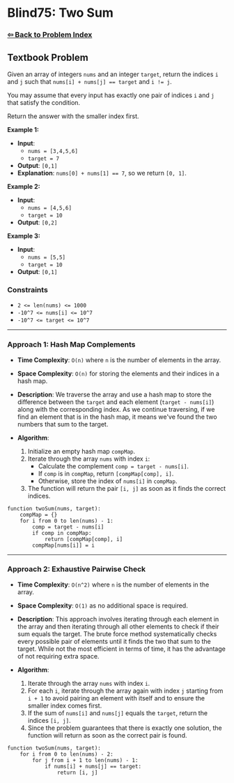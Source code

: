 # Blind75: Two Sum

### [⇦ Back to Problem Index](../../index.md)

## Textbook Problem

Given an array of integers `nums` and an integer `target`, return the indices `i` and `j` such that `nums[i] + nums[j] == target` and `i != j`.

You may assume that every input has exactly one pair of indices `i` and `j` that satisfy the condition.

Return the answer with the smaller index first.

**Example 1:**

-   **Input**:
    -   `nums = [3,4,5,6]`
    -   `target = 7`
-   **Output**: `[0,1]`
-   **Explanation**: `nums[0] + nums[1] == 7`, so we return `[0, 1]`.

**Example 2:**

-   **Input**:
    -   `nums = [4,5,6]`
    -   `target = 10`
-   **Output**: `[0,2]`

**Example 3:**

-   **Input**:
    -   `nums = [5,5]`
    -   `target = 10`
-   **Output**: `[0,1]`

### Constraints

-   `2 <= len(nums) <= 1000`
-   `-10^7 <= nums[i] <= 10^7`
-   `-10^7 <= target <= 10^7`

---

### Approach 1: Hash Map Complements

-   **Time Complexity**: `O(n)` where `n` is the number of elements in the array.
-   **Space Complexity**: `O(n)` for storing the elements and their indices in a hash map.
-   **Description**: We traverse the array and use a hash map to store the difference between the `target` and each element (`target - nums[i]`) along with the corresponding index. As we continue traversing, if we find an element that is in the hash map, it means we've found the two numbers that sum to the target.
-   **Algorithm**:

    1. Initialize an empty hash map `compMap`.
    2. Iterate through the array `nums` with index `i`:
        - Calculate the complement `comp = target - nums[i]`.
        - If `comp` is in `compMap`, return `[compMap[comp], i]`.
        - Otherwise, store the index of `nums[i]` in `compMap`.
    3. The function will return the pair `[i, j]` as soon as it finds the correct indices.

```pseudo
function twoSum(nums, target):
    compMap = {}
    for i from 0 to len(nums) - 1:
        comp = target - nums[i]
        if comp in compMap:
            return [compMap[comp], i]
        compMap[nums[i]] = i
```

---

### Approach 2: Exhaustive Pairwise Check

-   **Time Complexity**: `O(n^2)` where `n` is the number of elements in the array.
-   **Space Complexity**: `O(1)` as no additional space is required.
-   **Description**: This approach involves iterating through each element in the array and then iterating through all other elements to check if their sum equals the target. The brute force method systematically checks every possible pair of elements until it finds the two that sum to the target. While not the most efficient in terms of time, it has the advantage of not requiring extra space.
-   **Algorithm**:

    1. Iterate through the array `nums` with index `i`.
    2. For each `i`, iterate through the array again with index `j` starting from `i + 1` to avoid pairing an element with itself and to ensure the smaller index comes first.
    3. If the sum of `nums[i]` and `nums[j]` equals the `target`, return the indices `[i, j]`.
    4. Since the problem guarantees that there is exactly one solution, the function will return as soon as the correct pair is found.

```pseudo
function twoSum(nums, target):
    for i from 0 to len(nums) - 2:
        for j from i + 1 to len(nums) - 1:
            if nums[i] + nums[j] == target:
                return [i, j]
```
